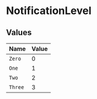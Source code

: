 # NotificationLevel


## Values

| Name    | Value   |
| ------- | ------- |
| `Zero`  | 0       |
| `One`   | 1       |
| `Two`   | 2       |
| `Three` | 3       |